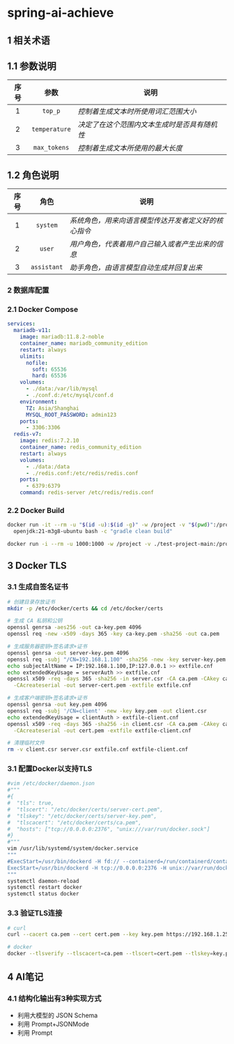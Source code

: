 # spring-ai-achieve

## 1 相关术语

## 1.1 参数说明

| 序号 |      参数       | 说明                      |
|:--:|:-------------:|-------------------------|
| 1  |    `top_p`    | *控制着生成文本时所使用词汇范围大小*     |
| 2  | `temperature` | *决定了在这个范围内文本生成时是否具有随机性* |
| 3  | `max_tokens`  | *控制着生成文本所使用的最大长度*       |

## 1.2 角色说明

| 序号 |     角色      | 说明                          |
|:--:|:-----------:|-----------------------------|
| 1  |  `system`   | *系统角色，用来向语言模型传达开发者定义好的核心指令* |
| 2  |   `user`    | *用户角色，代表着用户自己输入或者产生出来的信息*   |
| 3  | `assistant` | *助手角色，由语言模型自动生成并回复出来*       |

### 2 数据库配置

### 2.1 Docker Compose

```yaml
services:
  mariadb-v11:
    image: mariadb:11.8.2-noble
    container_name: mariadb_community_edition
    restart: always
    ulimits:
      nofile:
        soft: 65536
        hard: 65536
    volumes:
      - ./data:/var/lib/mysql
      - ./conf.d:/etc/mysql/conf.d
    environment:
      TZ: Asia/Shanghai
      MYSQL_ROOT_PASSWORD: admin123
    ports:
      - 3306:3306
  redis-v7:
    image: redis:7.2.10
    container_name: redis_community_edition
    restart: always
    volumes:
      - ./data:/data
      - ./redis.conf:/etc/redis/redis.conf
    ports:
      - 6379:6379
    command: redis-server /etc/redis/redis.conf
```
### 2.2 Docker Build

```bash
docker run -it --rm -u "$(id -u):$(id -g)" -w /project -v "$(pwd)":/project \
  openjdk:21-m3g8-ubuntu bash -c "gradle clean build"

docker run -i --rm -u 1000:1000 -w /project -v ./test-project-main:/project openjdk:21-m3g8-ubuntu gradle clean build
```

## 3 Docker TLS

### 3.1 生成自签名证书

```bash
# 创建目录存放证书
mkdir -p /etc/docker/certs && cd /etc/docker/certs

# 生成 CA 私钥和公钥
openssl genrsa -aes256 -out ca-key.pem 4096
openssl req -new -x509 -days 365 -key ca-key.pem -sha256 -out ca.pem

# 生成服务器密钥+签名请求+证书
openssl genrsa -out server-key.pem 4096
openssl req -subj "/CN=192.168.1.100" -sha256 -new -key server-key.pem -out server.csr
echo subjectAltName = IP:192.168.1.100,IP:127.0.0.1 >> extfile.cnf
echo extendedKeyUsage = serverAuth >> extfile.cnf
openssl x509 -req -days 365 -sha256 -in server.csr -CA ca.pem -CAkey ca-key.pem \
  -CAcreateserial -out server-cert.pem -extfile extfile.cnf

# 生成客户端密钥+签名请求+证书
openssl genrsa -out key.pem 4096
openssl req -subj '/CN=client' -new -key key.pem -out client.csr
echo extendedKeyUsage = clientAuth > extfile-client.cnf
openssl x509 -req -days 365 -sha256 -in client.csr -CA ca.pem -CAkey ca-key.pem \
  -CAcreateserial -out cert.pem -extfile extfile-client.cnf

# 清理临时文件
rm -v client.csr server.csr extfile.cnf extfile-client.cnf
```
### 3.1 配置Docker以支持TLS

```bash
#vim /etc/docker/daemon.json
#"""
#{
#  "tls": true,
#  "tlscert": "/etc/docker/certs/server-cert.pem",
#  "tlskey": "/etc/docker/certs/server-key.pem",
#  "tlscacert": "/etc/docker/certs/ca.pem",
#  "hosts": ["tcp://0.0.0.0:2376", "unix:///var/run/docker.sock"]
#}
#"""
vim /usr/lib/systemd/system/docker.service
"""
#ExecStart=/usr/bin/dockerd -H fd:// --containerd=/run/containerd/containerd.sock
ExecStart=/usr/bin/dockerd -H tcp://0.0.0.0:2376 -H unix://var/run/docker.sock --tlsverify --tlscacert=/etc/docker/certs/ca.pem --tlscert=/etc/docker/certs/server-cert.pem --tlskey=/etc/docker/certs/server-key.pem
"""
systemctl daemon-reload
systemctl restart docker
systemctl status docker
```
### 3.3 验证TLS连接

```bash
# curl
curl --cacert ca.pem --cert cert.pem --key key.pem https://192.168.1.250:2376/version

# docker
docker --tlsverify --tlscacert=ca.pem --tlscert=cert.pem --tlskey=key.pem -H tcp://device01:2376 version
```

## 4 AI笔记

### 4.1 结构化输出有3种实现方式

- 利用大模型的 JSON Schema
- 利用 Prompt+JSONMode
- 利用 Prompt
